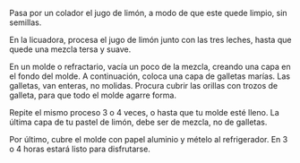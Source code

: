 Pasa por un colador el jugo de limón, a modo de que este quede limpio, sin semillas.

En la licuadora, procesa el jugo de limón junto con las tres leches, hasta que quede una mezcla tersa y suave.

En un molde o refractario, vacía un poco de la mezcla, creando una capa en el fondo del molde. A continuación, coloca una capa de galletas marías. Las galletas, van enteras, no molidas. Procura cubrir las orillas con trozos de galleta, para que todo el molde agarre forma.

Repite el mismo proceso 3 o 4 veces, o hasta que tu molde esté lleno. La última capa de tu pastel de limón, debe ser de mezcla, no de galletas.

Por último, cubre el molde con papel aluminio y mételo al refrigerador. En 3 o 4 horas estará listo para disfrutarse.